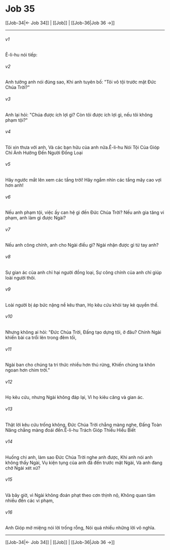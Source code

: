 # Job 35

[[Job-34|← Job 34]] | [[Job]] | [[Job-36|Job 36 →]]
***



###### v1 
Ê-li-hu nói tiếp: 

###### v2 
Anh tưởng anh nói đúng sao, Khi anh tuyên bố: "Tôi vô tội trước mặt Đức Chúa Trời?" 

###### v3 
Anh lại hỏi: "Chúa được ích lợi gì? Còn tôi được ích lợi gì, nếu tôi không phạm tội?" 

###### v4 
Tôi xin thưa với anh, Và các bạn hữu của anh nữa.Ê-li-hu Nói Tội Của Gióp Chỉ Ảnh Hưởng Đến Người Đồng Loại 

###### v5 
Hãy ngước mắt lên xem các tầng trời! Hãy ngắm nhìn các tầng mây cao vợi hơn anh! 

###### v6 
Nếu anh phạm tội, việc ấy can hệ gì đến Đức Chúa Trời? Nếu anh gia tăng vi phạm, anh làm gì được Ngài? 

###### v7 
Nếu anh công chính, anh cho Ngài điều gì? Ngài nhận được gì từ tay anh? 

###### v8 
Sự gian ác của anh chỉ hại người đồng loại, Sự công chính của anh chỉ giúp loài người thôi. 

###### v9 
Loài người bị áp bức nặng nề kêu than, Họ kêu cứu khỏi tay kẻ quyền thế. 

###### v10 
Nhưng không ai hỏi: "Đức Chúa Trời, Đấng tạo dựng tôi, ở đâu? Chính Ngài khiến bài ca trổi lên trong đêm tối, 

###### v11 
Ngài ban cho chúng ta tri thức nhiều hơn thú rừng, Khiến chúng ta khôn ngoan hơn chim trời." 

###### v12 
Họ kêu cứu, nhưng Ngài không đáp lại, Vì họ kiêu căng và gian ác. 

###### v13 
Thật lời kêu cứu trống không, Đức Chúa Trời chẳng màng nghe, Đấng Toàn Năng chẳng màng đoái đến.Ê-li-hu Trách Gióp Thiếu Hiểu Biết 

###### v14 
Huống chi anh, làm sao Đức Chúa Trời nghe anh được, Khi anh nói anh không thấy Ngài, Vụ kiện tụng của anh đã đến trước mặt Ngài, Và anh đang chờ Ngài xét xử? 

###### v15 
Và bây giờ, vì Ngài không đoán phạt theo cơn thịnh nộ, Không quan tâm nhiều đến các vi phạm, 

###### v16 
Anh Gióp mở miệng nói lời trống rỗng, Nói quá nhiều những lời vô nghĩa.

***
[[Job-34|← Job 34]] | [[Job]] | [[Job-36|Job 36 →]]
